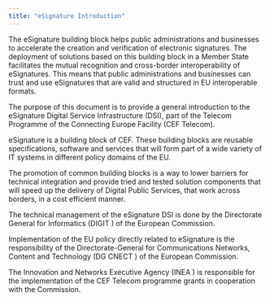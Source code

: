 ```yaml
---
title: "eSignature Introduction"
---
```


The eSignature building block helps public administrations and businesses to accelerate the creation and verification of electronic signatures. The deployment of solutions based on this building block in a Member State facilitates the mutual recognition and cross-border interoperability of eSignatures. This means that public administrations and businesses can trust and use eSignatures that are valid and structured in EU interoperable formats.

The purpose of this document is to provide a general introduction to the eSignature Digital Service Infrastructure (DSI), part of the Telecom Programme of the Connecting Europe Facility (CEF Telecom).

eSignature is a building block of CEF. These building blocks are reusable specifications, software and services that will form part of a wide variety of IT systems in different policy domains of the EU.

The promotion of common building blocks is a way to lower barriers for technical integration and provide tried and tested solution components that will speed up the delivery of Digital Public Services, that work across borders, in a cost efficient manner.

The technical management of the eSignature DSI is done by the Directorate General for Informatics (DIGIT ) of the European Commission.

Implementation of the EU policy directly related to eSignature is the responsibility of the Directorate-General for Communications Networks, Content and Technology (DG CNECT ) of the European Commission.

The Innovation and Networks Executive Agency (INEA ) is responsible for the implementation of the CEF Telecom programme grants in cooperation with the Commission.

